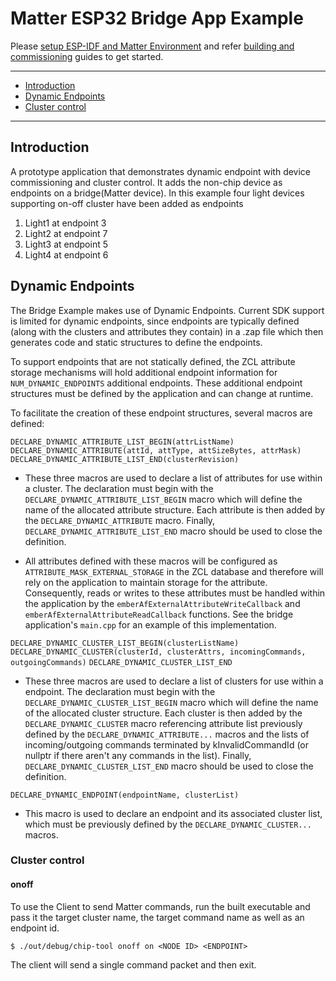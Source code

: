 # Matter ESP32 Bridge App Example

Please
[setup ESP-IDF and Matter Environment](../../../docs/guides/esp32/setup_idf_chip.md)
and refer
[building and commissioning](../../../docs/guides/esp32/build_app_and_commission.md)
guides to get started.

---

-   [Introduction](#introduction)
-   [Dynamic Endpoints](#dynamic-endpoints)
-   [Cluster control](#cluster-control)

---

## Introduction

A prototype application that demonstrates dynamic endpoint with device
commissioning and cluster control. It adds the non-chip device as endpoints on a
bridge(Matter device). In this example four light devices supporting on-off
cluster have been added as endpoints

1. Light1 at endpoint 3
2. Light2 at endpoint 7
3. Light3 at endpoint 5
4. Light4 at endpoint 6

## Dynamic Endpoints

The Bridge Example makes use of Dynamic Endpoints. Current SDK support is
limited for dynamic endpoints, since endpoints are typically defined (along with
the clusters and attributes they contain) in a .zap file which then generates
code and static structures to define the endpoints.

To support endpoints that are not statically defined, the ZCL attribute storage
mechanisms will hold additional endpoint information for `NUM_DYNAMIC_ENDPOINTS`
additional endpoints. These additional endpoint structures must be defined by
the application and can change at runtime.

To facilitate the creation of these endpoint structures, several macros are
defined:

`DECLARE_DYNAMIC_ATTRIBUTE_LIST_BEGIN(attrListName)`
`DECLARE_DYNAMIC_ATTRIBUTE(attId, attType, attSizeBytes, attrMask)`
`DECLARE_DYNAMIC_ATTRIBUTE_LIST_END(clusterRevision)`

-   These three macros are used to declare a list of attributes for use within a
    cluster. The declaration must begin with the
    `DECLARE_DYNAMIC_ATTRIBUTE_LIST_BEGIN` macro which will define the name of
    the allocated attribute structure. Each attribute is then added by the
    `DECLARE_DYNAMIC_ATTRIBUTE` macro. Finally,
    `DECLARE_DYNAMIC_ATTRIBUTE_LIST_END` macro should be used to close the
    definition.

-   All attributes defined with these macros will be configured as
    `ATTRIBUTE_MASK_EXTERNAL_STORAGE` in the ZCL database and therefore will
    rely on the application to maintain storage for the attribute. Consequently,
    reads or writes to these attributes must be handled within the application
    by the `emberAfExternalAttributeWriteCallback` and
    `emberAfExternalAttributeReadCallback` functions. See the bridge
    application's `main.cpp` for an example of this implementation.

`DECLARE_DYNAMIC_CLUSTER_LIST_BEGIN(clusterListName)`
`DECLARE_DYNAMIC_CLUSTER(clusterId, clusterAttrs, incomingCommands, outgoingCommands)`
`DECLARE_DYNAMIC_CLUSTER_LIST_END`

-   These three macros are used to declare a list of clusters for use within a
    endpoint. The declaration must begin with the
    `DECLARE_DYNAMIC_CLUSTER_LIST_BEGIN` macro which will define the name of the
    allocated cluster structure. Each cluster is then added by the
    `DECLARE_DYNAMIC_CLUSTER` macro referencing attribute list previously
    defined by the `DECLARE_DYNAMIC_ATTRIBUTE...` macros and the lists of
    incoming/outgoing commands terminated by kInvalidCommandId (or nullptr if
    there aren't any commands in the list). Finally,
    `DECLARE_DYNAMIC_CLUSTER_LIST_END` macro should be used to close the
    definition.

`DECLARE_DYNAMIC_ENDPOINT(endpointName, clusterList)`

-   This macro is used to declare an endpoint and its associated cluster list,
    which must be previously defined by the `DECLARE_DYNAMIC_CLUSTER...` macros.

### Cluster control

#### onoff

To use the Client to send Matter commands, run the built executable and pass it
the target cluster name, the target command name as well as an endpoint id.

```
$ ./out/debug/chip-tool onoff on <NODE ID> <ENDPOINT>
```

The client will send a single command packet and then exit.
